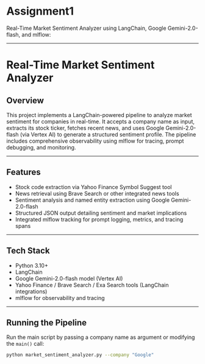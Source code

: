 # Assignment1
Real-Time Market Sentiment Analyzer using LangChain, Google Gemini-2.0-flash, and mlflow:

***

# Real-Time Market Sentiment Analyzer

## Overview

This project implements a LangChain-powered pipeline to analyze market sentiment for companies in real-time. It accepts a company name as input, extracts its stock ticker, fetches recent news, and uses Google Gemini-2.0-flash (via Vertex AI) to generate a structured sentiment profile. The pipeline includes comprehensive observability using mlflow for tracing, prompt debugging, and monitoring.

***

## Features

- Stock code extraction via Yahoo Finance Symbol Suggest tool
- News retrieval using Brave Search or other integrated news tools
- Sentiment analysis and named entity extraction using Google Gemini-2.0-flash
- Structured JSON output detailing sentiment and market implications
- Integrated mlflow tracking for prompt logging, metrics, and tracing spans

***

## Tech Stack

- Python 3.10+
- LangChain
- Google Gemini-2.0-flash model (Vertex AI)
- Yahoo Finance / Brave Search / Exa Search tools (LangChain integrations)
- mlflow for observability and tracing

***

## Running the Pipeline

Run the main script by passing a company name as argument or modifying the `main()` call:

```bash
python market_sentiment_analyzer.py --company "Google"
```






